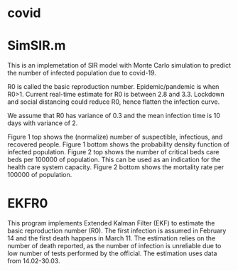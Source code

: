 # covid

# SimSIR.m
This is an implemetation of SIR model with Monte Carlo simulation to predict the number of infected population due to covid-19.

R0 is called the basic reproduction number. Epidemic/pandemic is when R0>1. Current real-time estimate for R0 is between 2.8 and 3.3. Lockdown and social distancing could reduce R0, hence flatten the infection curve.

We assume that R0 has variance of 0.3 and the mean infection time is 10 days with variance of 2.

Figure 1 top shows the (normalize) number of suspectible, infectious, and recovered people. Figure 1 bottom shows the probability density function of infected population. Figure 2 top shows the number of critical beds care beds per 100000 of population. This can be used as an indication for the health care system capacity. Figure 2 bottom shows the mortality rate per 100000 of population.

# EKFR0
This program implements Extended Kalman Filter (EKF) to estimate the basic reproduction number (R0). The first infection is assumed in February 14 and the first death happens in March 11. The estimation relies on the number of death reported, as the number of infection is unreliable due to low number of tests performed by the official. The estimation uses data from 14.02-30.03.
